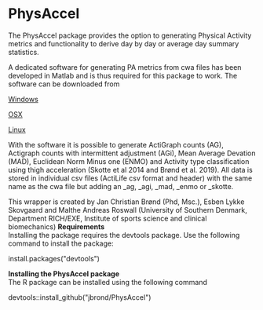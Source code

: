 # PhysAccel
The PhysAccel package provides the option to generating Physical Activity metrics and functionality to derive day by day or average day summary statistics.

A dedicated software for generating PA metrics from cwa files has been developed in Matlab and is thus required for this package to work. The software can be downloaded from

<a href="http://video4coach.com/software/SDU/PhysAccel_mcr_Win.zip">Windows</a>

<a href="http://video4coach.com/software/SDU/PhysAccel_mcr_OSX.zip">OSX</a>

<a href="http://video4coach.com/software/SDU/PhysAccel_mcr_Linux.zip">Linux</a>

With the software it is possible to generate ActiGraph counts (AG), Actigraph counts with intermittent adjustment (AGi), Mean Average Devation (MAD), Euclidean Norm Minus one (ENMO) and Activity type classification using thigh acceleration (Skotte et al 2014 and Brønd et al. 2019). All data is stored in individual csv files (ActiLife csv format and header) with the same name as the cwa file but adding an _ag, _agi, _mad, _enmo or _skotte.

This wrapper is created by Jan Christian Brønd (Phd, Msc.), Esben Lykke Skovgaard and Malthe Andreas Roswall (University of Southern Denmark, Department RICH/EXE, Institute of sports science and clinical biomechanics)
<b>Requirements</b>
<br>
Installing the package requires the devtools package. Use the following command to install the package:

install.packages("devtools")


<B>Installing the PhysAccel package</B>
<br>
The R package can be installed using the following command

devtools::install_github("jbrond/PhysAccel")

